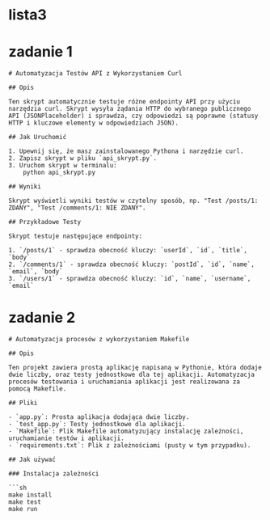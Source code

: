 # lista3

# zadanie 1

	# Automatyzacja Testów API z Wykorzystaniem Curl

	## Opis

	Ten skrypt automatycznie testuje różne endpointy API przy użyciu narzędzia curl. Skrypt wysyła żądania HTTP do wybranego publicznego API (JSONPlaceholder) i sprawdza, czy odpowiedzi są poprawne (statusy HTTP i kluczowe elementy w odpowiedziach JSON).

	## Jak Uruchomić

	1. Upewnij się, że masz zainstalowanego Pythona i narzędzie curl.
	2. Zapisz skrypt w pliku `api_skrypt.py`.
	3. Uruchom skrypt w terminalu:
		python api_skrypt.py

	## Wyniki

	Skrypt wyświetli wyniki testów w czytelny sposób, np. "Test /posts/1: ZDANY", "Test /comments/1: NIE ZDANY".

	## Przykładowe Testy

	Skrypt testuje następujące endpointy:

	1. `/posts/1` - sprawdza obecność kluczy: `userId`, `id`, `title`, `body`
	2. `/comments/1` - sprawdza obecność kluczy: `postId`, `id`, `name`, `email`, `body`
	3. `/users/1` - sprawdza obecność kluczy: `id`, `name`, `username`, `email`


# zadanie 2

	# Automatyzacja procesów z wykorzystaniem Makefile

	## Opis

	Ten projekt zawiera prostą aplikację napisaną w Pythonie, która dodaje dwie liczby, oraz testy jednostkowe dla tej aplikacji. Automatyzacja procesów testowania i uruchamiania aplikacji jest realizowana za pomocą Makefile.

	## Pliki

	- `app.py`: Prosta aplikacja dodająca dwie liczby.
	- `test_app.py`: Testy jednostkowe dla aplikacji.
	- `Makefile`: Plik Makefile automatyzujący instalację zależności, uruchamianie testów i aplikacji.
	- `requirements.txt`: Plik z zależnościami (pusty w tym przypadku).

	## Jak używać

	### Instalacja zależności

	```sh
	make install
	make test
	make run
